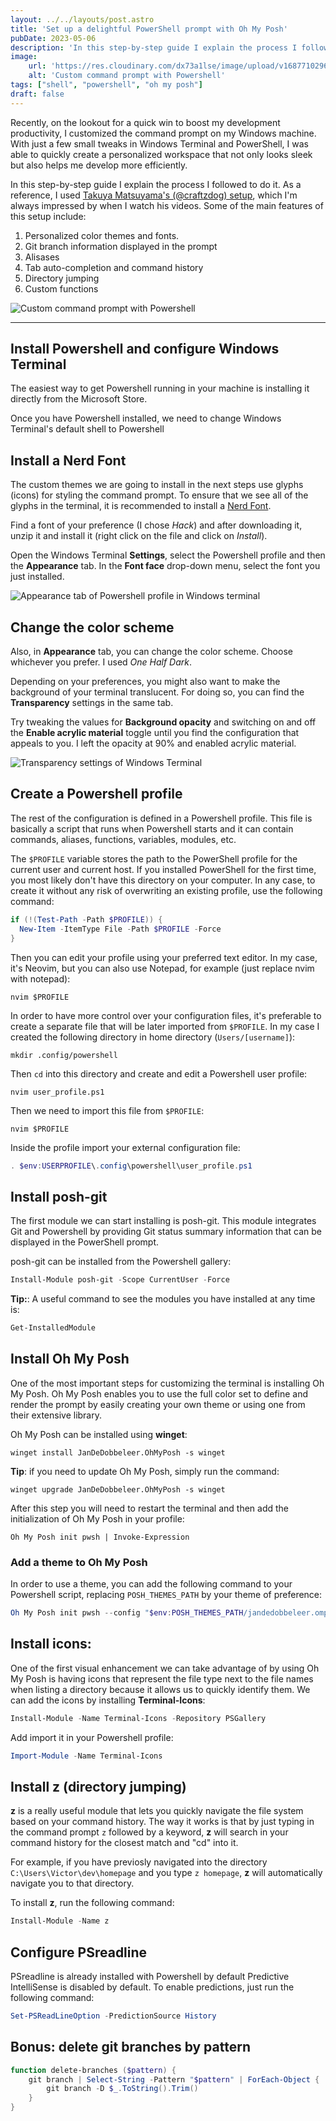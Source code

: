 ```yaml
---
layout: ../../layouts/post.astro
title: 'Set up a delightful PowerShell prompt with Oh My Posh'
pubDate: 2023-05-06
description: 'In this step-by-step guide I explain the process I followed to customize the command prompt for a joyful and efficient development experience using Windows Terminal and Powershell'
image:
    url: 'https://res.cloudinary.com/dx73a1lse/image/upload/v1687710296/blog/ohmyposh_jwhrvk.webp' 
    alt: 'Custom command prompt with Powershell'
tags: ["shell", "powershell", "oh my posh"]
draft: false
---
```

Recently, on the lookout for a quick win to boost my development productivity, I customized the command prompt on my Windows machine. With just a few small tweaks in Windows Terminal and PowerShell, I was able to quickly create a personalized workspace that not only looks sleek but also helps me develop more efficiently.

In this step-by-step guide I explain the process I followed to do it. As a reference, I used [Takuya Matsuyama's (@craftzdog) setup](https://www.youtube.com/@devaslife), which I'm always impressed by when I watch his videos. Some of the main features of this setup include:

1. Personalized color themes and fonts.
2. Git branch information displayed in the prompt
3. Alisases
4. Tab auto-completion and command history
5. Directory jumping
6. Custom functions

![Custom command prompt with Powershell](https://res.cloudinary.com/dx73a1lse/image/upload/v1687710296/blog/ohmyposh_jwhrvk.webp)

---

## Install Powershell and configure Windows Terminal

The easiest way to get Powershell running in your machine is installing it directly from the Microsoft Store.

Once you have Powershell installed, we need to change Windows Terminal's default shell to Powershell

## Install a Nerd Font

The custom themes we are going to install in the next steps use glyphs (icons) for styling the command prompt. To ensure that we see all of the glyphs in the terminal, it is recommended to install a [Nerd Font](https://www.nerdfonts.com/).

Find a font of your preference (I chose *Hack*) and after downloading it, unzip it and install it (right click on the file and click on *Install*).

Open the Windows Terminal **Settings**, select the Powershell profile and then the **Appearance** tab. In the **Font face** drop-down menu, select the font you just installed.

![Appearance tab of Powershell profile in Windows terminal](https://res.cloudinary.com/dx73a1lse/image/upload/v1686473655/blog/color-scheme_nlqocv.png)

## Change the color scheme

Also, in **Appearance** tab, you can change the color scheme. Choose whichever you prefer. I used *One Half Dark*.

Depending on your preferences, you might also want to make the background of your terminal translucent. For doing so, you can find the **Transparency** settings in the same tab. 

Try tweaking the values for **Background opacity** and switching on and off the **Enable acrylic material** toggle until you find the configuration that appeals to you. I left the opacity at 90% and enabled acrylic material.

![Transparency settings of Windows Terminal](https://res.cloudinary.com/dx73a1lse/image/upload/v1686473654/blog/background-opacity_got3cp.png)

## Create a Powershell profile

The rest of the configuration is defined in a Powershell profile. This file is basically a script that runs when Powershell starts and it can contain commands, aliases, functions, variables, modules, etc.

The `$PROFILE` variable stores the path to the PowerShell profile for the current user and current host. If you installed PowerShell for the first time, you most likely don't have this directory on your computer. In any case, to create it without any risk of overwriting an existing profile, use the following command:

```ps1
if (!(Test-Path -Path $PROFILE)) {
  New-Item -ItemType File -Path $PROFILE -Force
}
```

Then you can edit your profile using your preferred text editor. In my case, it's Neovim, but you can also use Notepad, for example (just replace nvim with notepad):

```shell
nvim $PROFILE
```

In order to have more control over your configuration files, it's preferable to create a separate file that will be later imported from `$PROFILE`. In my case I created the following directory in home directory (`Users/[username]`):

```shell
mkdir .config/powershell
```

Then `cd` into this directory and create and edit a Powershell user profile:

```shell
nvim user_profile.ps1
```

Then we need to import this file from `$PROFILE`:

```shell
nvim $PROFILE
```

Inside the profile import your external configuration file:

```ps1
. $env:USERPROFILE\.config\powershell\user_profile.ps1
```

## Install posh-git

The first module we can start installing is posh-git. This module integrates Git and Powershell by providing Git status summary information that can be displayed in the PowerShell prompt.

posh-git can be installed from the Powershell gallery:
```ps1
Install-Module posh-git -Scope CurrentUser -Force
```

**Tip:**: A useful command to see the modules you have installed at any time is:
```ps1
Get-InstalledModule
```

## Install Oh My Posh

One of the most important steps for customizing the terminal is installing Oh My Posh. Oh My Posh enables you to use the full color set to define and render the prompt by easily creating your own theme or using one from their extensive library.

Oh My Posh can be installed using **winget**:

```shell
winget install JanDeDobbeleer.OhMyPosh -s winget
```

**Tip**: if you need to update Oh My Posh, simply run the command:
```shell
winget upgrade JanDeDobbeleer.OhMyPosh -s winget
```

After this step you will need to restart the terminal and then add the initialization of Oh My Posh in your profile:

```
Oh My Posh init pwsh | Invoke-Expression
```

### Add a theme to Oh My Posh
In order to use a theme, you can add the following command to your Powershell script, replacing `POSH_THEMES_PATH` by your theme of preference:

```ps1
Oh My Posh init pwsh --config "$env:POSH_THEMES_PATH/jandedobbeleer.omp.json" | Invoke-Expression
```

## Install icons:

One of the first visual enhancement we can take advantage of by using Oh My Posh is having icons that represent the file type next to the file names when listing a directory because it allows us to quickly identify them. We can add the icons by installing **Terminal-Icons**:

```ps1
Install-Module -Name Terminal-Icons -Repository PSGallery
```

Add import it in your Powershell profile:
```ps1
Import-Module -Name Terminal-Icons
```

## Install z (directory jumping)

**z** is a really useful module that lets you quickly navigate the file system based on your command history. The way it works is that by just typing in the command prompt `z` followed by a keyword, **z** will search in your command history for the closest match and "cd" into it.

For example, if you have previosly navigated into the directory `C:\Users\Victor\dev\homepage` and you type `z homepage`, **z** will automatically navigate you to that directory.

To install **z**, run the following command:
```ps1
Install-Module -Name z
```

## Configure PSreadline
PSreadline is already installed with Powershell by default
Predictive IntelliSense is disabled by default. To enable predictions, just run the following command:
```ps1
Set-PSReadLineOption -PredictionSource History
```

## Bonus: delete git branches by pattern
```ps1
function delete-branches ($pattern) {
	git branch | Select-String -Pattern "$pattern" | ForEach-Object {
		git branch -D $_.ToString().Trim()
	}
}
```

